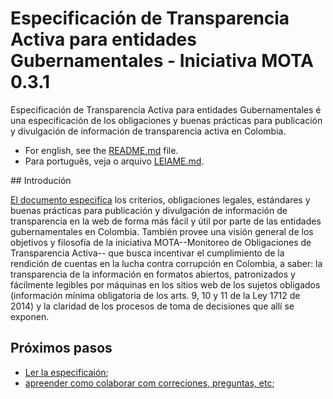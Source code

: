 # Especificación de Transparencia Activa para entidades Gubernamentales - Iniciativa MOTA 0.3.1

Especificación de Transparencia Activa para entidades Gubernamentales é una especificación de los obligaciones y buenas prácticas para publicación y divulgación de información de transparencia activa en Colombia.

- For english, see the [README.md](README.md) file.
- Para português, veja o arquivo [LEIAME.md](LEIAME.md).

## Introdución

[El documento especifica](mota-active-transparency-specification.md) los criterios, obligaciones legales, estándares y buenas prácticas para publicación y divulgación de información de transparencia en la web de forma más fácil y útil por parte de las entidades gubernamentales en Colombia. También provee una visión general de los objetivos y filosofía de la iniciativa MOTA--Monitoreo de Obligaciones de Transparencia Activa-- que busca incentivar el cumplimiento de la rendición de cuentas en la lucha contra corrupción en Colombia, a saber: la transparencia de la información en formatos abiertos, patronizados y fácilmente legibles por máquinas en los sitios web de los sujetos obligados (información mínima obligatoria de los arts. 9, 10 y 11 de la Ley 1712 de 2014) y la claridad de los procesos de toma de decisiones que allí se exponen.

## Próximos pasos

- [Ler la especificaión](mota-active-transparency-specification.md);
- [apreender como colaborar com correciones, preguntas, etc](CONTRIBUYENDO.md);
